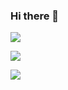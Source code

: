 ### Hi there 👋

![](https://komarev.com/ghpvc/?username=your-github-username)


![](https://github-readme-stats.vercel.app/api/top-langs/?username=lourensv&layout=compact&hide=html)

![](https://github-readme-stats.vercel.app/api?username=lourensv&count_private=true&show_icons=true)
<!--
**lourensv/lourensv** is a ✨ _special_ ✨ repository because its `README.md` (this file) appears on your GitHub profile.

Here are some ideas to get you started:

- 🔭 I’m currently working on ...
- 🌱 I’m currently learning ...
- 👯 I’m looking to collaborate on ...
- 🤔 I’m looking for help with ...
- 💬 Ask me about ...
- 📫 How to reach me: ...
- 😄 Pronouns: ...
- ⚡ Fun fact: ...
-->
